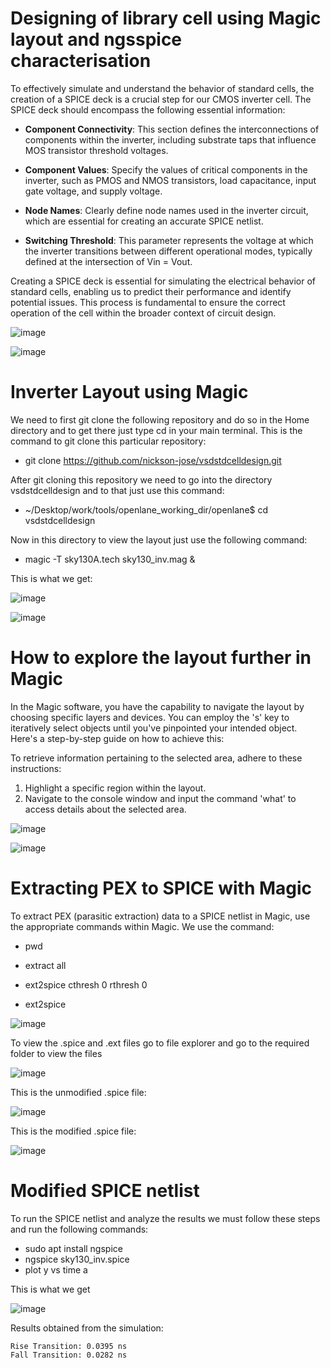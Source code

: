 # Designing of library cell using Magic layout and ngsspice characterisation

To effectively simulate and understand the behavior of standard cells, the creation of a SPICE deck is a crucial step for our CMOS inverter cell. The SPICE deck should encompass the following essential information:

- **Component Connectivity**: This section defines the interconnections of components within the inverter, including substrate taps that influence MOS transistor threshold voltages.

- **Component Values**: Specify the values of critical components in the inverter, such as PMOS and NMOS transistors, load capacitance, input gate voltage, and supply voltage.

- **Node Names**: Clearly define node names used in the inverter circuit, which are essential for creating an accurate SPICE netlist.

- **Switching Threshold**: This parameter represents the voltage at which the inverter transitions between different operational modes, typically defined at the intersection of Vin = Vout.

Creating a SPICE deck is essential for simulating the electrical behavior of standard cells, enabling us to predict their performance and identify potential issues. This process is fundamental to ensure the correct operation of the cell within the broader context of circuit design.

![image](https://github.com/Pranav1723/pes_pd/assets/78376336/80b7f91c-ff32-406b-9aef-3cd0f0b0c67a)


![image](https://github.com/Pranav1723/pes_pd/assets/78376336/9c1ec3fa-568f-496e-bbf9-25140c081a98)

# Inverter Layout using Magic

We need to first git clone the following repository and do so in the Home directory and to get there just type cd in your main terminal. This is the command to git clone this particular repository:

- git clone https://github.com/nickson-jose/vsdstdcelldesign.git

After git cloning this repository we need to go into the directory vsdstdcelldesign and to that just use this command:

- ~/Desktop/work/tools/openlane_working_dir/openlane$ cd vsdstdcelldesign

Now in this directory to view the layout just use the following command:

- magic -T sky130A.tech sky130_inv.mag &

This is what we get:

![image](https://github.com/Pranav1723/pes_pd/assets/78376336/6077d8e6-8835-4c6f-a247-8ca3461443a8)

![image](https://github.com/Pranav1723/pes_pd/assets/78376336/bee17af5-f1f5-438c-ac15-95b3b1c4acaa)

# How to explore the layout further in Magic

In the Magic software, you have the capability to navigate the layout by choosing specific layers and devices. You can employ the 's' key to iteratively select objects until you've pinpointed your intended object. Here's a step-by-step guide on how to achieve this:

To retrieve information pertaining to the selected area, adhere to these instructions:

1. Highlight a specific region within the layout.
2. Navigate to the console window and input the command 'what' to access details about the selected area.

![image](https://github.com/Pranav1723/pes_pd/assets/78376336/86ffe89b-acd4-42a9-9584-59b2cc332197)

![image](https://github.com/Pranav1723/pes_pd/assets/78376336/52495523-89eb-4528-b9e2-91ad279455a8)

# Extracting PEX to SPICE with Magic

To extract PEX (parasitic extraction) data to a SPICE netlist in Magic, use the appropriate commands within Magic. We use the command:

-  pwd

-  extract all

-  ext2spice cthresh 0 rthresh 0

-  ext2spice

![image](https://github.com/Pranav1723/pes_pd/assets/78376336/49d8b33b-8b63-426e-84ca-8d34524bd9e9)

To view the .spice and .ext files go to file explorer and go to the required folder to view the files

![image](https://github.com/Pranav1723/pes_pd/assets/78376336/cda6db82-8ab3-4e5f-96a6-c1ece52c0a8f)

This is the unmodified .spice file:

![image](https://github.com/Pranav1723/pes_pd/assets/78376336/e26ce1e1-e0c4-432f-aa2e-71656bea6b48)

This is the modified .spice file:

![image](https://github.com/Pranav1723/pes_pd/assets/78376336/1e947cdd-da7b-40b2-879f-95753ba82eef)

# Modified SPICE netlist

To run the SPICE netlist and analyze the results we must follow these steps and run the following commands:

- sudo apt install ngspice
- ngspice sky130_inv.spice
- plot y vs time a

This is what we get

![image](https://github.com/Pranav1723/pes_pd/assets/78376336/10fd22c8-a534-4a59-9408-eab46e80b1e3)


Results obtained from the simulation:

    Rise Transition: 0.0395 ns
    Fall Transition: 0.0282 ns







